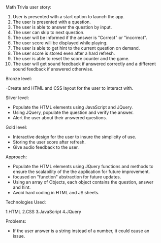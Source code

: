 
Math Trivia user story: 
1. User is presented with a start option to launch the app. 
2. The user is presented with a question.
3. The user is able to answer the question by input.
4. The user can skip to next question. 
4. The user will be informed if the answer is "Correct" or "incorrect". 
5. The user score will be displayed while playing.
6. The user is able to get hint to the current question on demand. 
7. The user score is stored even after a hard refresh. 
8. The user is able to reset the score counter and the game.
8. The user will get sound feedback if answered correctly and a different sound feedback if answered otherwise.

Bronze level: 

-Create and HTML and CSS layout for the user to interact with.

Silver level: 

- Populate the HTML elements using JavaScript and JQuery. 
- Using JQuery, populate the question and verify the answer. 
- Alert the user about their answered questions. 

Gold level: 

- Interactive design for the user to insure the simplicity of use. 
- Storing the user score after refresh.
- Give audio feedback to the user. 


Approach:
- Populate the HTML elements using JQuery functions and methods to ensure the scalability of the the application for future improvement.
- focused on "function" abstraction for future updates.
- Using an array of Objects, each object contains the question, answer and hint. 
-  Avoid hard coding in HTML and JS sheets. 



Technologies Used:

1.HTML      2.CSS      3.JavaScript    4.JQuery            


Problems:
- If the user answer is a string instead of a number, it could cause an issue. 








